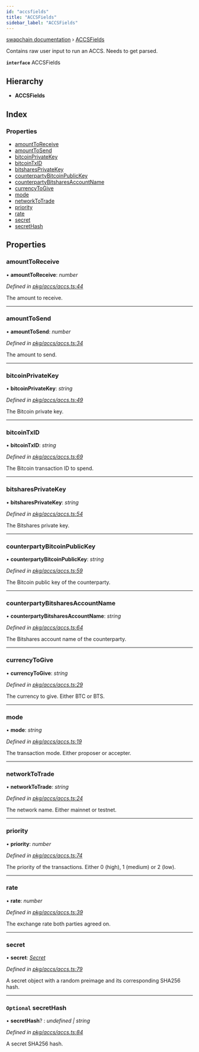 ```yaml
---
id: "accsfields"
title: "ACCSFields"
sidebar_label: "ACCSFields"
---
```


[swapchain documentation](../globals.md) › [ACCSFields](accsfields.md)

Contains raw user input to run an ACCS. Needs to get parsed.

**`interface`** ACCSFields

## Hierarchy

- **ACCSFields**

## Index

### Properties

- [amountToReceive](accsfields.md#amounttoreceive)
- [amountToSend](accsfields.md#amounttosend)
- [bitcoinPrivateKey](accsfields.md#bitcoinprivatekey)
- [bitcoinTxID](accsfields.md#bitcointxid)
- [bitsharesPrivateKey](accsfields.md#bitsharesprivatekey)
- [counterpartyBitcoinPublicKey](accsfields.md#counterpartybitcoinpublickey)
- [counterpartyBitsharesAccountName](accsfields.md#counterpartybitsharesaccountname)
- [currencyToGive](accsfields.md#currencytogive)
- [mode](accsfields.md#mode)
- [networkToTrade](accsfields.md#networktotrade)
- [priority](accsfields.md#priority)
- [rate](accsfields.md#rate)
- [secret](accsfields.md#secret)
- [secretHash](accsfields.md#optional-secrethash)

## Properties

### amountToReceive

• **amountToReceive**: _number_

_Defined in [pkg/accs/accs.ts:44](https://github.com/chronark/swapchain/blob/c023355/src/pkg/accs/accs.ts#L44)_

The amount to receive.

---

### amountToSend

• **amountToSend**: _number_

_Defined in [pkg/accs/accs.ts:34](https://github.com/chronark/swapchain/blob/c023355/src/pkg/accs/accs.ts#L34)_

The amount to send.

---

### bitcoinPrivateKey

• **bitcoinPrivateKey**: _string_

_Defined in [pkg/accs/accs.ts:49](https://github.com/chronark/swapchain/blob/c023355/src/pkg/accs/accs.ts#L49)_

The Bitcoin private key.

---

### bitcoinTxID

• **bitcoinTxID**: _string_

_Defined in [pkg/accs/accs.ts:69](https://github.com/chronark/swapchain/blob/c023355/src/pkg/accs/accs.ts#L69)_

The Bitcoin transaction ID to spend.

---

### bitsharesPrivateKey

• **bitsharesPrivateKey**: _string_

_Defined in [pkg/accs/accs.ts:54](https://github.com/chronark/swapchain/blob/c023355/src/pkg/accs/accs.ts#L54)_

The Bitshares private key.

---

### counterpartyBitcoinPublicKey

• **counterpartyBitcoinPublicKey**: _string_

_Defined in [pkg/accs/accs.ts:59](https://github.com/chronark/swapchain/blob/c023355/src/pkg/accs/accs.ts#L59)_

The Bitcoin public key of the counterparty.

---

### counterpartyBitsharesAccountName

• **counterpartyBitsharesAccountName**: _string_

_Defined in [pkg/accs/accs.ts:64](https://github.com/chronark/swapchain/blob/c023355/src/pkg/accs/accs.ts#L64)_

The Bitshares account name of the counterparty.

---

### currencyToGive

• **currencyToGive**: _string_

_Defined in [pkg/accs/accs.ts:29](https://github.com/chronark/swapchain/blob/c023355/src/pkg/accs/accs.ts#L29)_

The currency to give. Either BTC or BTS.

---

### mode

• **mode**: _string_

_Defined in [pkg/accs/accs.ts:19](https://github.com/chronark/swapchain/blob/c023355/src/pkg/accs/accs.ts#L19)_

The transaction mode. Either proposer or accepter.

---

### networkToTrade

• **networkToTrade**: _string_

_Defined in [pkg/accs/accs.ts:24](https://github.com/chronark/swapchain/blob/c023355/src/pkg/accs/accs.ts#L24)_

The network name. Either mainnet or testnet.

---

### priority

• **priority**: _number_

_Defined in [pkg/accs/accs.ts:74](https://github.com/chronark/swapchain/blob/c023355/src/pkg/accs/accs.ts#L74)_

The priority of the transactions. Either 0 (high), 1 (medium) or 2 (low).

---

### rate

• **rate**: _number_

_Defined in [pkg/accs/accs.ts:39](https://github.com/chronark/swapchain/blob/c023355/src/pkg/accs/accs.ts#L39)_

The exchange rate both parties agreed on.

---

### secret

• **secret**: _[Secret](secret.md)_

_Defined in [pkg/accs/accs.ts:79](https://github.com/chronark/swapchain/blob/c023355/src/pkg/accs/accs.ts#L79)_

A secret object with a random preimage and its corresponding SHA256 hash.

---

### `Optional` secretHash

• **secretHash**? : _undefined | string_

_Defined in [pkg/accs/accs.ts:84](https://github.com/chronark/swapchain/blob/c023355/src/pkg/accs/accs.ts#L84)_

A secret SHA256 hash.
